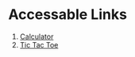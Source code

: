 # Accessable Links

1. [Calculator](https://jackcsthomson.github.io/calculator/)
2. [Tic Tac Toe](https://jackcsthomson.github.io/tictactoe/)
